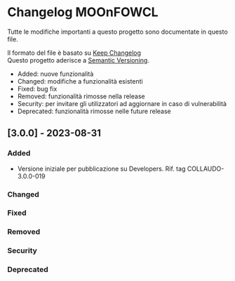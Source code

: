 # Changelog MOOnFOWCL
Tutte le modifiche importanti a questo progetto sono documentate in questo file.

Il formato del file è basato su [Keep Changelog](https://keepachangelog.com/en/1.0.0/)\
Questo progetto aderisce a [Semantic Versioning](https://semver.org/spec/v2.0.0.html).
- Added: nuove funzionalità
- Changed: modifiche a funzionalità esistenti
- Fixed: bug fix
- Removed: funzionalità rimosse nella release
- Security: per invitare gli utilizzatori ad aggiornare in caso di vulnerabilità
- Deprecated: funzionalità rimosse nelle future release


## [3.0.0] - 2023-08-31 
### Added
- Versione iniziale per pubblicazione su Developers. Rif. tag COLLAUDO-3.0.0-019

### Changed

### Fixed

### Removed

### Security


### Deprecated








